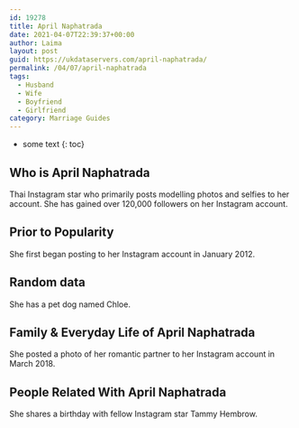 ```yaml
---
id: 19278
title: April Naphatrada
date: 2021-04-07T22:39:37+00:00
author: Laima
layout: post
guid: https://ukdataservers.com/april-naphatrada/
permalink: /04/07/april-naphatrada
tags:
  - Husband
  - Wife
  - Boyfriend
  - Girlfriend
category: Marriage Guides
---
```


* some text
{: toc}


## Who is April Naphatrada
                  
                  
                  
Thai Instagram star who primarily posts modelling photos and selfies to her account. She has gained over 120,000 followers on her Instagram account. 
                  
              
            
              
            
                
                
                
## Prior to Popularity
                  
                  
                  
She first began posting to her Instagram account in January 2012. 
                  
              
            
              
            
                
                
                
## Random data
                  
                  
                  
She has a pet dog named Chloe. 
                  
              
            
              
            
                
                
                
## Family & Everyday Life of April Naphatrada
                  
                  
                  
She posted a photo of her romantic partner to her Instagram account in March 2018. 
                  
              
            
              
            
                
                
                
## People Related With April Naphatrada
                  
                  
                  
She shares a birthday with fellow Instagram star Tammy Hembrow.
                  
              
            
              
            
                
              
            
              
              
            
            
              
            
          
          
          